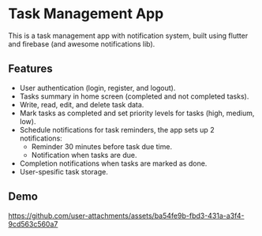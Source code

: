 # Task Management App

This is a task management app with notification system, built using flutter and firebase (and awesome notifications lib).

## Features
- User authentication (login, register, and logout).
- Tasks summary in home screen (completed and not completed tasks).
- Write, read, edit, and delete task data.
- Mark tasks as completed and set priority levels for tasks (high, medium, low).
- Schedule notifications for task reminders, the app sets up 2 notifications:
  - Reminder 30 minutes before task due time.
  - Notification when tasks are due.
- Completion notifications when tasks are marked as done.
- User-spesific task storage.

## Demo

https://github.com/user-attachments/assets/ba54fe9b-fbd3-431a-a3f4-9cd563c560a7

